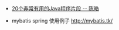 * [20个非常有用的Java程序片段 -- 陈皓](https://mp.weixin.qq.com/s/KFOdrEbhXcsUzQq-g9ZLqQ)

* mybatis spring 使用例子 http://mybatis.tk/